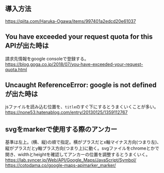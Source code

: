 ## 導入方法
https://qiita.com/Haruka-Ogawa/items/997401a2edcd20e61037

## You have exceeded your request quota for this APIが出た時は
請求先情報をgoogle consoleで登録する。
https://blog.goga.co.jp/2018/07/you-have-exceeded-your-request-quota.html


## Uncaught ReferenceError: google is not definedが出た時は
jsファイルを読み込む位置を、`title`のすぐ下にするとうまくいくことが多い。
https://none53.hatenablog.com/entry/20130125/1359112767

## svgをmarkerで使用する際のアンカー
基準は左上。(横、縦)の順で指定。横がプラスだとx軸マイナス方向(つまり左)、縦がプラスだとy軸プラス方向(つまり上)に動く。svgファイルをchromeとかで開き、widthとheightを確認してアンカーの位置を調整するとうまくいく。
https://lab.syncer.jp/Web/API/Google_Maps/JavaScript/Symbol/
https://cotodama.co/google-maps-apimarker_marker/
